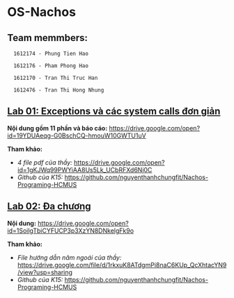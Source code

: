# OS-Nachos
## Team memmbers:
  
      1612174 - Phung Tien Hao
  
      1612176 - Pham Phong Hao
  
      1612170 - Tran Thi Truc Han
  
      1612476 - Tran Thi Hong Nhung

## [Lab 01: Exceptions và các system calls đơn giản](https://github.com/tienhaophung/OS-Nachos/tree/master/Lab%2001)


 **Nội dung gồm 11 phần và báo cáo:** 
  https://drive.google.com/open?id=19YDUAeqg-G0BschCQ-hmouW10GWTU1uV
  
  **Tham khảo:**
   - _4 file pdf của thầy:_
   https://drive.google.com/open?id=1gKJWq99PWYiAA8Us5Lk_UCbRFXd6Nj0C
   - _Github của K15:_
   https://github.com/nguyenthanhchungfit/Nachos-Programing-HCMUS

## [Lab 02: Đa chương](https://github.com/tienhaophung/OS-Nachos/tree/master/Lab%2002%20-%20New%20version/nachos-3.4)


**Nội dung:**
 https://drive.google.com/open?id=1SoilgTbiCYFUCP3p3XzYN8DNkelgFk9o

**Tham khảo:**
  - _File hướng dẫn năm ngoái của thầy:_
  https://drive.google.com/file/d/1rkxuK8ATdgmPi8naC6KUp_QcXhtacYN9/view?usp=sharing
  - _Github của K15:_
  https://github.com/nguyenthanhchungfit/Nachos-Programing-HCMUS
